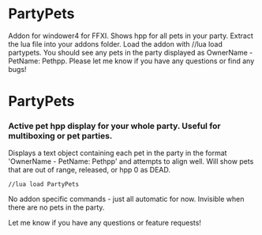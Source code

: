 # PartyPets
Addon for windower4 for FFXI. Shows hpp for all pets in your party. Extract the lua file into your addons folder. Load the addon with //lua load partypets. You should see any pets in the party displayed as OwnerName - PetName: Pethpp. Please let me know if you have any questions or find any bugs!

# PartyPets
### Active pet hpp display for your whole party. Useful for multiboxing or pet parties.

Displays a text object containing each pet in the party in the format 'OwnerName - PetName: Pethpp' and attempts to align well. Will show pets that are out of range, released, or hpp 0 as DEAD.

    //lua load PartyPets
    
No addon specific commands - just all automatic for now. Invisible when there are no pets in the party.

Let me know if you have any questions or feature requests!

